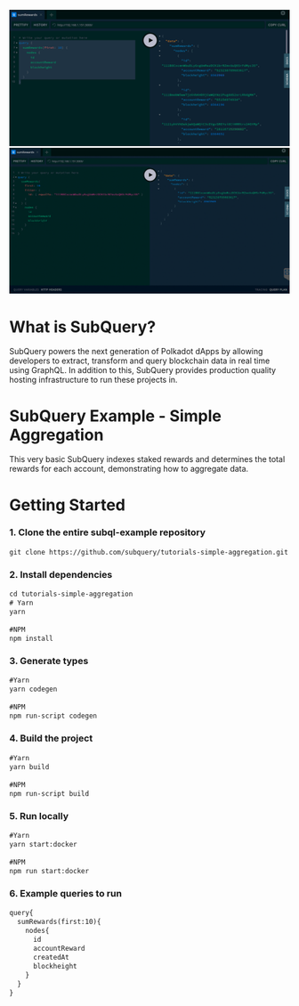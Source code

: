 ![alt text](https://github.com/pairoj-kas/subquery_ex4_module1/blob/cd0f2ac5f0ff6fe523449a2e7774e80201b0d6a3/pairoj.kas@gmail.com-1.png)
![alt text](https://github.com/pairoj-kas/subquery_ex4_module1/blob/cd0f2ac5f0ff6fe523449a2e7774e80201b0d6a3/pairoj.kas@gmail.com-2.png)

# What is SubQuery?

SubQuery powers the next generation of Polkadot dApps by allowing developers to extract, transform and query blockchain data in real time using GraphQL. In addition to this, SubQuery provides production quality hosting infrastructure to run these projects in.

# SubQuery Example - Simple Aggregation

This very basic SubQuery indexes staked rewards and determines the total rewards for each account, demonstrating how to aggregate data. 
 
# Getting Started

### 1. Clone the entire subql-example repository

```shell
git clone https://github.com/subquery/tutorials-simple-aggregation.git

```
### 2. Install dependencies

```shell
cd tutorials-simple-aggregation
# Yarn
yarn

#NPM
npm install
```

### 3. Generate types

```shell
#Yarn
yarn codegen

#NPM
npm run-script codegen
```

### 4. Build the project

```shell
#Yarn
yarn build

#NPM
npm run-script build
```

### 5. Run locally

```shell
#Yarn
yarn start:docker

#NPM
npm run start:docker
```
### 6. Example queries to run
```shell
query{
  sumRewards(first:10){
    nodes{
      id
      accountReward
      createdAt
      blockheight
    }
  }
}
```
